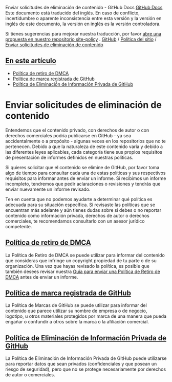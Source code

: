 Enviar solicitudes de eliminación de contenido - GitHub Docs
[GitHub Docs](/es)
Este documento está traducido del inglés. En caso de conflicto, incertidumbre o aparente inconsistencia entre esta versión y la versión en inglés de este documento, la versión en inglés es la versión controladora.

Si tienes sugerencias para mejorar nuestra traducción, por favor
[abre una propuesta en nuestro repositorio site-policy](https://github.com/github/site-policy/issues)
.
[GitHub](/es/github)
/
[Política del sitio](/es/github/site-policy)
/
[Enviar solicitudes de eliminación de contenido](/es/github/site-policy/submitting-content-removal-requests)

## [En este artículo](#in-this-article)
- [Política de retiro de DMCA](/es/articles/dmca-takedown-policy)
- [Política de marca registrada de GitHub](/es/articles/github-trademark-policy)
- [Política de Eliminación de Información Privada de GitHub](/es/github/site-policy/github-private-information-removal-policy)

# Enviar solicitudes de eliminación de contenido

Entendemos que el contenido privado, con derechos de autor o con derechos comerciales podría publicarse en GitHub - ya sea accidentalmente o a propósito - algunas veces en los repositorios que no te pertenecen. Debido a que la naturaleza de este contenido varía y debido a las diferentes leyes aplicables, cada categoría tiene sus propios requisitos de presentación de informes definidos en nuestras políticas.

Si quieres solicitar que el contenido se elimine de GitHub, por favor toma algo de tiempo para consultar cada una de estas políticas y sus respectivos requisitos para informar antes de enviar un informe. Si recibimos un informe incompleto, tendremos que pedir aclaraciones o revisiones y tendrás que enviar nuevamente un informe revisado.

Ten en cuenta que no podemos ayudarte a determinar qué política es adecuada para su situación específica. Si revisaste las políticas que se encuentran más adelante y aún tienes dudas sobre si debes o no reportar contenido como información privada, derechos de autor o derechos comerciales, te recomendamos consultarlo con un asesor jurídico competente.

## [Política de retiro de DMCA](/es/articles/dmca-takedown-policy)

La Política de Retiro de DMCA se puede utilizar para informar del contenido que consideras que infringe un copyright propiedad de tu parte o de su organización. Una vez que hayas revisado la política, es posible que también desees revisar nuestra
[Guía para enviar una Política de Retiro de DMCA](/es/articles/guide-to-submitting-a-dmca-takedown-notice)
antes de enviar un informe.

## [Política de marca registrada de GitHub](/es/articles/github-trademark-policy)

La Política de Marcas de GitHub se puede utilizar para informar del contenido que parece utilizar su nombre de empresa o de negocio, logotipo, u otros materiales protegidos por marca de una manera que pueda engañar o confundir a otros sobre la marca o la afiliación comercial.

## [Política de Eliminación de Información Privada de GitHub](/es/github/site-policy/github-private-information-removal-policy)

La Política de Eliminación de Información Privada de GitHub puede utilizarse para reportar datos que sean privados (confidenciales y que posean un riesgo de seguridad), pero que no se protege necesariamente por derechos de autor o comerciales.
